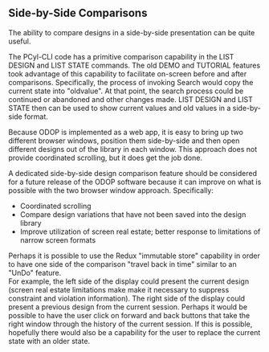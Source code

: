 ## Side-by-Side Comparisons

The ability to compare designs in a side-by-side presentation can be quite useful.   

The PCyl-CLI code has a primitive comparison capability in the LIST DESIGN and LIST STATE commands.
The old DEMO and TUTORIAL features took advantage of this capability to facilitate on-screen before and after comparisons.
Specifically, the process of invoking Search would copy the current state into "oldvalue".
At that point, the search process could be continued or abandoned and other changes made.
LIST DESIGN and LIST STATE then can be used to show current values and old values in a side-by-side format.

Because ODOP is implemented as a web app, it is easy to bring up two different browser windows, position them side-by-side
and then open different designs out of the library in each window.
This approach does not provide coordinated scrolling, but it does get the job done.

A dedicated side-by-side design comparison feature should be considered for a future release of the ODOP software
because it can improve on what is possible with the two browser window approach. 
Specifically:
* Coordinated scrolling
* Compare design variations that have not been saved into the design library 
* Improve utilization of screen real estate; better response to limitations of narrow screen formats

Perhaps it is possible to use the Redux "immutable store" capability in order to have one side of the comparison
"travel back in time" similar to an "UnDo" feature.  
For example, the left side of the display could present the current design 
(screen real estate limitations make make it necessary to suppress constraint and violation information).
The right side of the display could present a previous design from the current session.
Perhaps it would be possible to have the user click on forward and back buttons that take the right window
through the history of the current session.
If this is possible, hopefully there would also be a capability for the user to replace the current state with an older state.

 